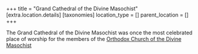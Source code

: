 +++
title = "Grand Cathedral of the Divine Masochist"
[extra.location.details]
[taxonomies]
location_type = []
parent_location = []
+++

The Grand Cathedral of the Divine Masochist was once the most celebrated place of worship for the members of the [Orthodox Church of the Divine Masochist]("@/religions/divine-masochism/orthodox")